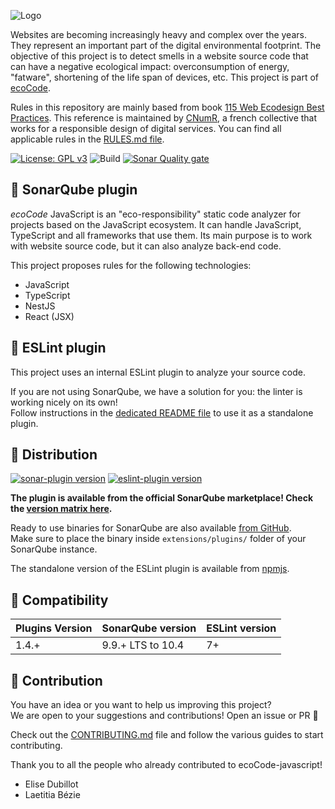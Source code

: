 ![Logo](https://github.com/green-code-initiative/ecoCode/blob/main/docs/resources/logo-large.png?raw=true)

Websites are becoming increasingly heavy and complex over the years. They represent an important part
of the digital environmental footprint. The objective of this project is to detect smells in a website source code
that can have a negative ecological impact: overconsumption of energy, "fatware", shortening of the life span of
devices, etc. This project is part of [ecoCode](https://github.com/green-code-initiative/ecoCode).

Rules in this repository are mainly based from book
[115 Web Ecodesign Best Practices](https://github.com/cnumr/best-practices).
This reference is maintained by [CNumR](https://collectif.greenit.fr/), a french collective that works
for a responsible design of digital services. You can find all applicable rules in the [RULES.md file](RULES.md).

[![License: GPL v3](https://img.shields.io/badge/License-GPLv3-blue.svg)](https://www.gnu.org/licenses/gpl-3.0)
![Build](https://github.com/green-code-initiative/ecoCode-javascript/actions/workflows/build.yml/badge.svg)
[![Sonar Quality gate](https://img.shields.io/sonar/quality_gate/green-code-initiative_ecoCode-linter?server=https%3A%2F%2Fsonarcloud.io)](https://sonarcloud.io/project/overview?id=green-code-initiative_ecoCode-linter)

🌿 SonarQube plugin
---------------------------------

_ecoCode_ JavaScript is an "eco-responsibility" static code analyzer for projects based on the JavaScript ecosystem. It
can handle JavaScript, TypeScript and all frameworks that use them. Its main purpose is to work with website source
code, but it can also analyze back-end code.

This project proposes rules for the following technologies:

- JavaScript
- TypeScript
- NestJS
- React (JSX)

🔧 ESLint plugin
----------------

This project uses an internal ESLint plugin to analyze your source code.

If you are not using SonarQube, we have a solution for you: the linter is working nicely on its own! \
Follow instructions in the [dedicated README file](eslint-plugin/README.md) to use it as a standalone plugin.

🛒 Distribution
---------------

[![sonar-plugin version](https://img.shields.io/github/v/release/green-code-initiative/ecoCode-javascript?label=SonarQube%20plugin)](https://github.com/green-code-initiative/ecoCode-javascript/releases/latest)
[![eslint-plugin version](https://img.shields.io/npm/v/@ecocode/eslint-plugin?label=ESLint%20plugin)](https://npmjs.com/package/@ecocode/eslint-plugin)

**The plugin is available from the official SonarQube marketplace! Check the
[version matrix here](https://docs.sonarsource.com/sonarqube/latest/instance-administration/plugin-version-matrix/).**

Ready to use binaries for SonarQube are also
available [from GitHub](https://github.com/green-code-initiative/ecoCode-javascript/releases). \
Make sure to place the binary inside `extensions/plugins/` folder of your SonarQube instance.

The standalone version of the ESLint plugin is available from [npmjs](https://npmjs.com/package/@ecocode/eslint-plugin).

🧩 Compatibility
----------------

| Plugins Version | SonarQube version | ESLint version |
|-----------------|-------------------|----------------|
| 1.4.+           | 9.9.+ LTS to 10.4 | 7+             |

🤝 Contribution
---------------

You have an idea or you want to help us improving this project? \
We are open to your suggestions and contributions! Open an issue or PR 🚀

Check out the [CONTRIBUTING.md](CONTRIBUTING.md) file
and follow the various guides to start contributing.

Thank you to all the people who already contributed to ecoCode-javascript!

- Elise Dubillot
- Laetitia Bézie
